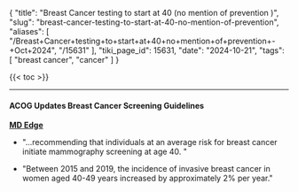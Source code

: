 {
    "title": "Breast Cancer testing to start at 40 (no mention of prevention )",
    "slug": "breast-cancer-testing-to-start-at-40-no-mention-of-prevention",
    "aliases": [
        "/Breast+Cancer+testing+to+start+at+40+no+mention+of+prevention+-+Oct+2024",
        "/15631"
    ],
    "tiki_page_id": 15631,
    "date": "2024-10-21",
    "tags": [
        "breast cancer",
        "cancer"
    ]
}


{{< toc >}}

---

#### ACOG Updates Breast Cancer Screening Guidelines

 **[MD Edge](https://www.mdedge.com/obgyn/article/271237/breast-cancer/acog-updates-breast-cancer-screening-guidelines?ecd=WNL_EVE_241021_mdedge&uac=138704MX&sso=true)** 

* "...recommending that individuals at an average risk for breast cancer initiate mammography screening at age 40. "

* "Between 2015 and 2019, the incidence of invasive breast cancer in women aged 40-49 years increased by approximately 2% per year."